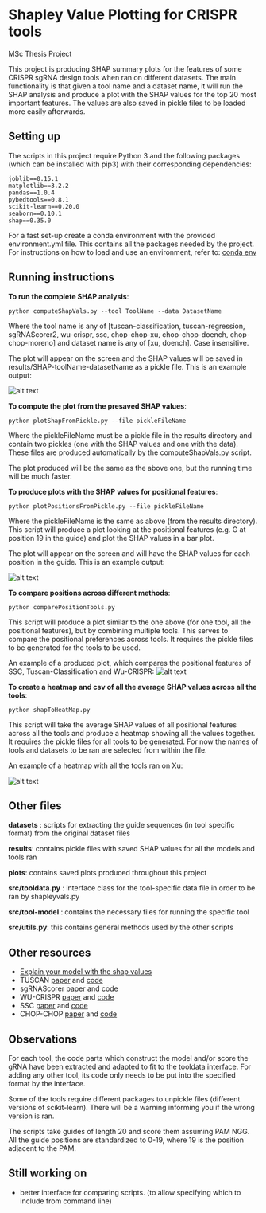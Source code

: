 # Shapley Value Plotting for CRISPR tools
MSc Thesis Project

This project is producing SHAP summary plots for the features of some CRISPR sgRNA design tools when ran on different datasets. The main functionality is that given a tool name and a dataset name, it will run the SHAP analysis and produce a plot with the SHAP values for the top 20 most important features. The values are also saved in pickle files to be loaded more easily afterwards. 

## Setting up 
 The scripts in this project require Python 3 and the following packages (which can be installed with pip3) with their corresponding dependencies: 
 
 ```
joblib==0.15.1
matplotlib==3.2.2
pandas==1.0.4
pybedtools==0.8.1
scikit-learn==0.20.0
seaborn==0.10.1
shap==0.35.0
```
For a fast set-up create a conda environment with the provided environment.yml file. This contains all the packages needed by the project. For instructions on how to load and use an environment, refer to: [conda env](https://docs.conda.io/projects/conda/en/latest/user-guide/tasks/manage-environments.html#creating-an-environment-from-an-environment-yml-file)

## Running instructions 

**To run the complete SHAP analysis**:

```
python computeShapVals.py --tool ToolName --data DatasetName
```

Where the tool name is any of [tuscan-classification, tuscan-regression, sgRNAScorer2, wu-crispr, ssc, chop-chop-xu, chop-chop-doench, chop-chop-moreno] and dataset name is any of [xu, doench]. Case insensitive. 

The plot will appear on the screen and the SHAP values will be saved in results/SHAP-toolName-datasetName as a pickle file. This is an example output:

![alt text](https://github.com/avaspataru/Shapley-Value-Plotting-for-CRISPR-tools/blob/master/plots/SHAP-summary/Tuscan-Classification-Doench.JPG)
  
**To compute the plot from the presaved SHAP values**:

```
python plotShapFromPickle.py --file pickleFileName
```

Where the pickleFileName must be a pickle file in the results directory and contain two pickles (one with the SHAP values and one with the data). These files are produced automatically by the computeShapVals.py script. 

The plot produced will be the same as the above one, but the running time will be much faster. 

**To produce plots with the SHAP values for positional features**: 

```
python plotPositionsFromPickle.py --file pickleFileName
```

Where the pickleFileName is the same as above (from the results directory). This script will produce a plot looking at the positional features (e.g. G at position 19 in the guide) and plot the SHAP values in a bar plot.

The plot will appear on the screen and will have the SHAP values for each position in the guide. This is an example output: 

![alt text](https://github.com/avaspataru/Shapley-Value-Plotting-for-CRISPR-tools/blob/master/plots/guide-positions/SSC-xu.JPG)

**To compare positions across different methods**: 

```
python comparePositionTools.py
```

This script will produce a plot similar to the one above (for one tool, all the positional features), but by combining multiple tools. This serves to compare the positional preferences across tools. It requires the pickle files to be generated for the tools to be used.

An example of a produced plot, which compares the positional features of SSC, Tuscan-Classification and Wu-CRISPR: 
![alt text](https://github.com/avaspataru/Shapley-Value-Plotting-for-CRISPR-tools/blob/master/plots/compare-guide-positions/ssc-tc-wu.JPG)


**To create a heatmap and csv of all the average SHAP values across all the tools**: 

```
python shapToHeatMap.py
```

This script will take the average SHAP values of all positional features across all the tools and produce a heatmap showing all the values together. It requires the pickle files for all tools to be generated. For now the names of tools and datasets to be ran are selected from within the file.

An example of a heatmap with all the tools ran on Xu: 

![alt text](https://github.com/avaspataru/Shapley-Value-Plotting-for-CRISPR-tools/blob/master/plots/heatmaps/PositiveOnly_ALL_Xu.JPG)


## Other files 
  **datasets** : scripts for extracting the guide sequences (in tool specific format) from the original dataset files
  
  **results**: contains pickle files with saved SHAP values for all the models and tools ran
  
  **plots**: contains saved plots produced throughout this project
  
  **src/tooldata.py** : interface class for the tool-specific data file in order to be ran by shapleyvals.py
  
  **src/tool-model** : contains the necessary files for running the specific tool
  
  **src/utils.py**: this contains general methods used by the other scripts

  
## Other resources 
  - [Explain your model with the shap values](https://towardsdatascience.com/explain-your-model-with-the-shap-values-bc36aac4de3d)
  - TUSCAN [paper](https://pubmed.ncbi.nlm.nih.gov/31021206/) and [code](https://github.com/BauerLab/TUSCAN)
  - sgRNAScorer [paper](https://pubmed.ncbi.nlm.nih.gov/28146356/) and [code](https://sgrnascorer.cancer.gov/)
  - WU-CRISPR [paper](https://genomebiology.biomedcentral.com/articles/10.1186/s13059-015-0784-0) and [code](https://github.com/wang-lab/WU-CRISPR)
  - SSC [paper](https://www.ncbi.nlm.nih.gov/pmc/articles/PMC4509999/) and [code](https://sourceforge.net/projects/spacerscoringcrispr/) 
  - CHOP-CHOP [paper](https://academic.oup.com/nar/article/47/W1/W171/5491735) and [code](https://bitbucket.org/valenlab/chopchop/src/master/)

## Observations 
 For each tool, the code parts which construct the model and/or score the gRNA have been extracted and adapted to fit to the tooldata interface. For adding any other tool, its code only needs to be put into the specified format by the interface.
 
 Some of the tools require different packages to unpickle files (different versions of scikit-learn). There will be a warning informing you if the wrong version is ran.
  
  The scripts take guides of length 20 and score them assuming PAM NGG. All the guide positions are standardized to 0-19, where 19 is the position adjacent to the PAM.

## Still working on 
- better interface for comparing scripts. (to allow specifying which to include from command line) 
